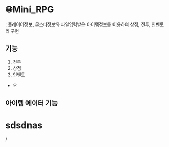 # 🌐Mini_RPG

: 플레이어정보, 몬스터정보와 파일입력받은 아이템정보를 이용하여 상점, 전투, 인벤토리 구현

## 기능

1. 전투
2. 상점
3. 인벤토
- 오

## 아이템 에이터 기능

# sdsdnas

/
